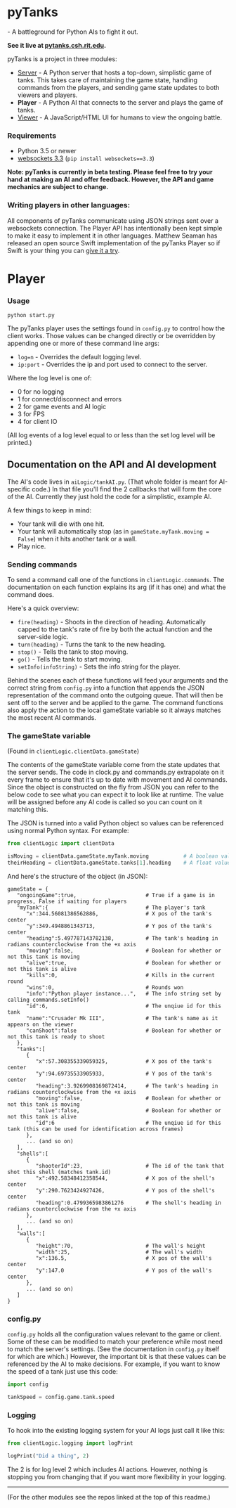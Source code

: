 # pyTanks
 \- A battleground for Python AIs to fight it out.
 
**See it live at [pytanks.csh.rit.edu](http://pytanks.csh.rit.edu).**

pyTanks is a project in three modules:
- [Server](https://github.com/JoelEager/pyTanks.Server) - A Python server that hosts a top-down, simplistic game of tanks. This takes care of maintaining the game state, handling commands from the players, and sending game state updates to both viewers and players.
- **Player** - A Python AI that connects to the server and plays the game of tanks.
- [Viewer](https://github.com/JoelEager/pyTanks.Viewer) - A JavaScript/HTML UI for humans to view the ongoing battle.

### Requirements
- Python 3.5 or newer
- [websockets 3.3](https://github.com/aaugustin/websockets) (`pip install websockets==3.3`)

**Note: pyTanks is currently in beta testing. Please feel free to try your hand at making an AI and offer feedback. However, the API and game mechanics are subject to change.**

### Writing players in other languages:
All components of pyTanks communicate using JSON strings sent over a websockets connection. The Player API has intentionally been kept simple to make it easy to implement it in other languages. Matthew Seaman has released an open source Swift implementation of the pyTanks Player so if Swift is your thing you can [give it a try](https://github.com/matthewseaman/pyTanks.SwiftPlayer).

# Player
### Usage
```python start.py```

The pyTanks player uses the settings found in `config.py` to control how the client works. Those values can be changed directly or be overridden by appending one or more of these command line args:
- `log=n` - Overrides the default logging level.
- `ip:port` - Overrides the ip and port used to connect to the server.

Where the log level is one of:
- 0 for no logging
- 1 for connect/disconnect and errors
- 2 for game events and AI logic
- 3 for FPS
- 4 for client IO

(All log events of a log level equal to or less than the set log level will be printed.)

## Documentation on the API and AI development

The AI's code lives in `aiLogic/tankAI.py`. (That whole folder is meant for AI-specific code.) In that file you'll find the 2 callbacks that will form the core of the AI. Currently they just hold the code for a simplistic, example AI.

A few things to keep in mind:
- Your tank will die with one hit.
- Your tank will automatically stop (as in `gameState.myTank.moving = False`) when it hits another tank or a wall.
- Play nice.

### Sending commands
To send a command call one of the functions in `clientLogic.commands`. The documentation on each function explains its arg (if it has one) and what the command does.

Here's a quick overview:
- `fire(heading)` - Shoots in the direction of heading. Automatically capped to the tank's rate of fire by both the actual function and the server-side logic.
- `turn(heading)` - Turns the tank to the new heading.
- `stop()` - Tells the tank to stop moving.
- `go()` - Tells the tank to start moving.
- `setInfo(infoString)` - Sets the info string for the player.

Behind the scenes each of these functions will feed your arguments and the correct string from `config.py` into a function that appends the JSON representation of the command onto the outgoing queue. That will then be sent off to the server and be applied to the game. The command functions also apply the action to the local gameState variable so it always matches the most recent AI commands.

### The gameState variable
(Found in `clientLogic.clientData.gameState`)

The contents of the gameState variable come from the state updates that the server sends. The code in clock.py and commands.py extrapolate on it every frame to ensure that it's up to date with movement and AI commands. Since the object is constructed on the fly from JSON you can refer to the below code to see what you can expect it to look like at runtime. The value will be assigned before any AI code is called so you can count on it matching this.

The JSON is turned into a valid Python object so values can be referenced using normal Python syntax. For example:
```python
from clientLogic import clientData

isMoving = clientData.gameState.myTank.moving           # A boolean value for if the tank is moving
theirHeading = clientData.gameState.tanks[1].heading    # A float value for the 2nd enemy tank's current heading
```

And here's the structure of the object (in JSON):
```
gameState = {
   "ongoingGame":true,                      # True if a game is in progress, False if waiting for players
   "myTank":{                               # The player's tank
      "x":344.56081386562886,               # X pos of the tank's center
      "y":349.4948861343713,                # Y pos of the tank's center
      "heading":5.497787143782138,          # The tank's heading in radians counterclockwise from the +x axis
      "moving":false,                       # Boolean for whether or not this tank is moving
      "alive":true,                         # Boolean for whether or not this tank is alive
      "kills":0,                            # Kills in the current round
      "wins":0,                             # Rounds won
      "info":"Python player instance...",   # The info string set by calling commands.setInfo()
      "id":6,                               # The unqiue id for this tank
      "name":"Crusader Mk III",             # The tank's name as it appears on the viewer
      "canShoot":false                      # Boolean for whether or not this tank is ready to shoot
   },
   "tanks":[
      {
         "x":57.308355339059325,            # X pos of the tank's center
         "y":94.69735533905933,             # Y pos of the tank's center
         "heading":3.9269908169872414,      # The tank's heading in radians counterclockwise from the +x axis
         "moving":false,                    # Boolean for whether or not this tank is moving
         "alive":false,                     # Boolean for whether or not this tank is alive
         "id":6                             # The unqiue id for this tank (this can be used for identification across frames)
      },
      ... (and so on)
   ],
   "shells":[
      {
         "shooterId":23,                    # The id of the tank that shot this shell (matches tank.id)
         "x":492.58348412358544,            # X pos of the shell's center
         "y":290.7623424927426,             # Y pos of the shell's center
         "heading":0.4799365983861276       # The shell's heading in radians counterclockwise from the +x axis
      },
      ... (and so on)
   ],
   "walls":[
      {
         "height":70,                       # The wall's height
         "width":25,                        # The wall's width
         "x":136.5,                         # X pos of the wall's center
         "y":147.0                          # Y pos of the wall's center
      },
      ... (and so on)
   ]
}
```

### config.py
`config.py` holds all the configuration values relevant to the game or client. Some of these can be modified to match your preference while most need to match the server's settings. (See the documentation in `config.py` itself for which are which.) However, the important bit is that these values can be referenced by the AI to make decisions. For example, if you want to know the speed of a tank just use this code:
```python
import config

tankSpeed = config.game.tank.speed
```

### Logging
To hook into the existing logging system for your AI logs just call it like this:
```python
from clientLogic.logging import logPrint

logPrint("Did a thing", 2)
```

The 2 is for log level 2 which includes AI actions. However, nothing is stopping you from changing that if you want more flexibility in your logging.

---
(For the other modules see the repos linked at the top of this readme.)